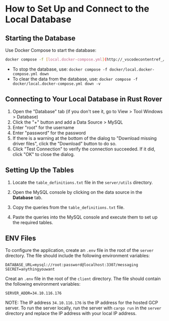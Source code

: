 
# How to Set Up and Connect to the Local Database

## Starting the Database

Use Docker Compose to start the database:

```bash
docker compose -f [local.docker-compose.yml](http://_vscodecontentref_/1) up -d
```

- To stop the database, use: `docker compose -f docker/local.docker-compose.yml down`
- To clear the data from the database, use: `docker compose -f docker/local.docker-compose.yml down -v`

## Connecting to Your Local Database in Rust Rover

1. Open the "Database" tab (if you don't see it, go to View > Tool Windows > Database)
2. Click the "+" button and add a Data Source > MySQL
3. Enter "root" for the username
4. Enter "password" for the password
5. If there is a warning at the bottom of the dialog to "Download missing driver files", click the "Download" button to do so.
6. Click "Test Connection" to verify the connection succeeded. If it did, click "OK" to close the dialog.

## Setting Up the Tables

1. Locate the `table_definitions.txt` file in the `server/utils` directory.

2. Open the MySQL console by clicking on the data source in the **Database** tab.

3. Copy the queries from the `table_definitions.txt` file.

4. Paste the queries into the MySQL console and execute them to set up the required tables.

## ENV Files

To configure the application, create an `.env` file in the root of the `server` directory. The file should include the following environment variables:

```env
DATABASE_URL=mysql://root:password@localhost:3307/messaging
SECRET=anythingyouwant
```

Creat an `.env` file in the root of the `client` directory. The file should contain the following environment variables:

```env
SERVER_ADDR=34.10.116.176
```

NOTE: The IP address `34.10.116.176` is the IP address for the hosted GCP server. To run the server locally, run the server with `cargo run` in the `server` directory and replace the IP address with your local IP address.